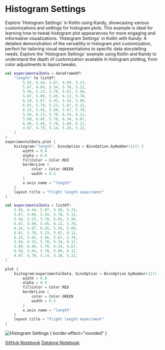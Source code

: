 # Histogram Settings

<web-summary>
Explore 'Histogram Settings' in Kotlin using Kandy, showcasing various customizations and settings for histogram plots.
This example is ideal for learning how to tweak histogram plot appearances for more engaging and informative visualizations.
</web-summary>

<card-summary>
'Histogram Settings' in Kotlin with Kandy: A detailed demonstration of the versatility in histogram plot customization,
perfect for tailoring visual representations to specific data storytelling needs.
</card-summary>

<link-summary>
Explore the 'Histogram Settings' example using Kotlin and Kandy to understand the depth of customization available in histogram plotting, from color adjustments to layout tweaks.
</link-summary>


<!---IMPORT org.jetbrains.kotlinx.kandy.letsplot.samples.Histogram-->

<!---FUN histogram_settings-->
<tabs>
<tab title="Dataframe">

```kotlin
val experimentalData = dataFrameOf(
    "length" to listOf(
        5.92, 6.44, 5.87, 4.99, 5.23,
        5.67, 4.89, 5.34, 5.78, 5.12,
        5.56, 5.23, 5.78, 6.01, 5.56,
        5.67, 5.89, 5.45, 6.12, 5.78,
        6.34, 5.67, 6.45, 5.34, 5.89,
        6.01, 5.78, 5.23, 5.67, 6.12,
        6.23, 5.45, 5.56, 5.67, 5.78,
        5.56, 6.23, 5.78, 6.34, 6.12,
        5.89, 6.45, 5.78, 6.34, 5.67,
        6.56, 5.45, 5.78, 5.89, 6.12,
        4.67, 4.79, 5.14, 5.28, 5.22,
    )
)
experimentalData.plot {
    histogram("length", binsOption = BinsOption.byNumber(12)) {
        width = 0.8
        alpha = 0.9
        fillColor = Color.RED
        borderLine {
            color = Color.GREEN
            width = 0.5
        }
        x.axis.name = "length"
    }
    layout.title = "Flight length experiment"
}
```

</tab>
<tab title="Collections">

```kotlin
val experimentalData = listOf(
    5.92, 6.44, 5.87, 4.99, 5.23,
    5.67, 4.89, 5.34, 5.78, 5.12,
    5.56, 5.23, 5.78, 6.01, 5.56,
    5.67, 5.89, 5.45, 6.12, 5.78,
    6.34, 5.67, 6.45, 5.34, 5.89,
    6.01, 5.78, 5.23, 5.67, 6.12,
    6.23, 5.45, 5.56, 5.67, 5.78,
    5.56, 6.23, 5.78, 6.34, 6.12,
    5.89, 6.45, 5.78, 6.34, 5.67,
    6.56, 5.45, 5.78, 5.89, 6.12,
    4.67, 4.79, 5.14, 5.28, 5.22,
)

plot {
    histogram(experimentalData, binsOption = BinsOption.byNumber(12)) {
        width = 0.8
        alpha = 0.9
        fillColor = Color.RED
        borderLine {
            color = Color.GREEN
            width = 0.5
        }
        x.axis.name = "length"
    }
    layout.title = "Flight length experiment"
}
```

</tab></tabs>
<!---END-->


![Histogram Settings](histogram_settings.svg) { border-effect="rounded" }

<seealso style="cards">
       <category ref="example-ktnb">
           <a href="https://github.com/Kotlin/kandy/blob/main/examples/notebooks/lets-plot/samples/histogram/histogram_settings.ipynb" summary="View the notebook on our GitHub repository">GitHub Notebook</a>
           <a href="https://datalore.jetbrains.com/report/static/KQKedA4jDrKu63O53gEN0z/0VZzfzOogM3v1ePEqDdF4y" summary="Experiment with this example on Datalore">Datalore Notebook</a>
       </category>
</seealso>
